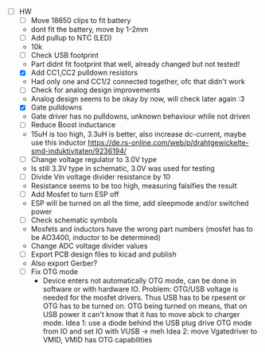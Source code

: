 - [ ] HW
	- [ ] Move 18650 clips to fit battery
	- dont fit the battery, move by 1-2mm
	- [ ] Add pullup to NTC (LED)
	- 10k
	- [ ] Check USB footprint
	- Part didnt fit footprint that well, already changed but not tested!
	- [x] Add CC1,CC2 pulldown resistors
	- Had only one and CC1/2 connected together, ofc that didn't work
	- [ ] Check for analog design improvements
	- Analog design seems to be okay by now, will check later again :3
	- [x] Gate pulldowns
	- Gate driver has no pulldowns, unknown behaviour while not driven
	- [ ] Reduce Boost inductance
	- 15uH is too high, 3.3uH is better, also increase dc-current, maybe use this inductor https://de.rs-online.com/web/p/drahtgewickelte-smd-induktivitaten/9236194/
	- [ ] Change voltage regulator to 3.0V type
	- Is still 3.3V type in schematic, 3.0V was used for testing
	- [ ] Divide Vin voltage divider resistance by 10
	- Resistance seems to be too high, measuring falsifies the result
	- [ ] Add Mosfet to turn ESP off
	- ESP will be turned on all the time, add sleepmode and/or switched power 
	- [ ] Check schematic symbols
	- Mosfets and inductors have the wrong part numbers (mosfet has to be AO3400, inductor to be determined)
	- Change ADC voltage divider values
	- [ ] Export PCB design files to kicad and publish
	- Also export Gerber?
	- [ ] Fix OTG mode
		- Device enters not automatically OTG mode, can be done in software or with hardware IO. Problem: OTG/USB voltage is needed for the mosfet drivers. Thus USB has to be rpesent or OTG has 
to be turned on. OTG being turned on means, that on USB power it can't know that it has to move abck to charger mode. Idea 1: use a diode behind the USB plug drive OTG mode from IO and set IO with VUSB 
-> meh Idea 2: move Vgatedriver to VMID, VMID has OTG capabilities
